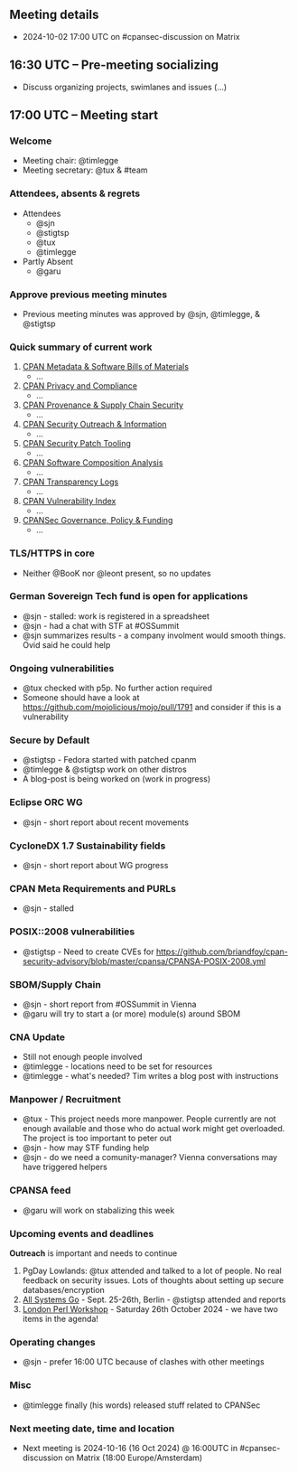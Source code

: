 ## Meeting details

* 2024-10-02 17:00 UTC on #cpansec-discussion on Matrix

## 16:30 UTC – Pre-meeting socializing

*   Discuss organizing projects, swimlanes and issues (...)

## 17:00 UTC – Meeting start

### Welcome

*   Meeting chair: @timlegge
*   Meeting secretary: @tux & #team

### Attendees, absents & regrets

*   Attendees
    * @sjn
    * @stigtsp
    * @tux
    * @timlegge
*   Partly Absent
    * @garu

### Approve previous meeting minutes

*   Previous meeting minutes was approved by @sjn, @timlegge, & @stigtsp

### Quick summary of current work

1.  [CPAN Metadata & Software Bills of Materials](https://github.com/orgs/CPAN-Security/projects/1)
    *   …
2.  [CPAN Privacy and Compliance](https://github.com/orgs/CPAN-Security/projects/9)
    *   …
3.  [CPAN Provenance & Supply Chain Security](https://github.com/orgs/CPAN-Security/projects/3)
    *   …
4.  [CPAN Security Outreach & Information](https://github.com/orgs/CPAN-Security/projects/12)
    *   …
5.  [CPAN Security Patch Tooling](https://github.com/orgs/CPAN-Security/projects/11)
    *   …
6.  [CPAN Software Composition Analysis](https://github.com/orgs/CPAN-Security/projects/6)
    *   …
7.  [CPAN Transparency Logs](https://github.com/orgs/CPAN-Security/projects/2)
    *   …
8.  [CPAN Vulnerability Index](https://github.com/orgs/CPAN-Security/projects/10)
    *   …
9.  [CPANSec Governance, Policy & Funding](https://github.com/orgs/CPAN-Security/projects/7)
    *   …

### TLS/HTTPS in core
*   Neither @BooK nor @leont present, so no updates

### German Sovereign Tech fund is open for applications
*   @sjn - stalled: work is registered in a spreadsheet
*   @sjn - had a chat with STF at #OSSummit
*   @sjn summarizes results - a company involment would smooth things. Ovid said he could help

### Ongoing vulnerabilities
*   @tux checked with p5p. No further action required
*   Someone should have a look at https://github.com/mojolicious/mojo/pull/1791 and consider if this is a vulnerability

### Secure by Default
*   @stigtsp - Fedora started with patched cpanm
*   @timlegge & @stigtsp work on other distros
*   A blog-post is being worked on (work in progress)

### Eclipse ORC WG
*   @sjn - short report about recent movements

### CycloneDX 1.7 Sustainability fields
*   @sjn - short report about WG progress

### CPAN Meta Requirements and PURLs
*   @sjn - stalled

### POSIX::2008 vulnerabilities
*   @stigtsp - Need  to create CVEs for https://github.com/briandfoy/cpan-security-advisory/blob/master/cpansa/CPANSA-POSIX-2008.yml

### SBOM/Supply Chain
*   @sjn - short report from #OSSummit in Vienna
*   @garu will try to start a (or more) module(s) around SBOM

### CNA Update
*   Still not enough people involved
*   @timlegge - locations need to be set for resources
*   @timlegge - what's needed? Tim writes a blog post with instructions

### Manpower / Recruitment
*   @tux - This project needs more manpower. People currently are not enough available and those who do actual work might get overloaded. The project is too important to peter out
*   @sjn - how may STF funding help
*   @sjn - do we need a comunity-manager? Vienna conversations may have triggered helpers

### CPANSA feed
*   @garu will work on stabalizing this week

### Upcoming events and deadlines

**Outreach** is important and needs to continue

1. PgDay Lowlands: @tux attended and talked to a lot of people. No real feedback on security issues. Lots of thoughts about setting up secure databases/encryption
1. [All Systems Go](https://all-systems-go.io/) - Sept. 25-26th, Berlin - @stigtsp attended and reports
1. [London Perl Workshop](https://act.yapc.eu/lpw2024/) - Saturday 26th October 2024 - we have two items in the agenda!

### Operating changes
*   @sjn - prefer 16:00 UTC because of clashes with other meetings

### Misc
*   @timlegge finally (his words) released stuff related to CPANSec

### Next meeting date, time and location
*   Next meeting is 2024-10-16 (16 Oct 2024) @ 16:00UTC in #cpansec-discussion on Matrix (18:00 Europe/Amsterdam)
